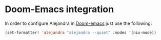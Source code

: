 # Doom-Emacs integration

In order to configure Alejandra in
[Doom-emacs](https://github.com/hlissner/doom-emacs)
just use the following:

```lisp
(set-formatter! 'alejandra "alejandra --quiet" :modes '(nix-mode))
```
